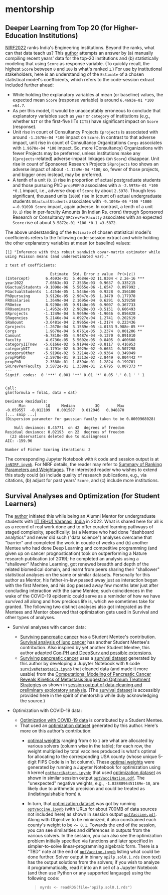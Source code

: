 # mentorship
## Deeper Learning from Top 20 (for Higher-Education Institutions)
[NIRF2022](https://www.nirfindia.org/2022/EngineeringRanking.html) ranks India's Engineering institutions. Beyond the ranks, what can that data teach us? This [author](mailto:yadevinit@gmail.com) attempts an answer by (a) manually compiling recent years' data for the top-20 institutions and (b) statistically modeling that using `Score` as response variable. (To quickly recall, the highest `Score` between `0` and `100` is what's ranked `1`.) For use by institutional stakeholders, here is an understanding of the `Estimate` of a chosen statistical model's coefficients, which refers to the code-session extract included further ahead:
-  While holding the explanatory variables at mean (or baseline) values, the expected mean `Score` (response variable) is around `6.4693e-01 *100 =64.7`.
-  As per this model, it would be unacceptably erroneous to conclude that explanatory variables such as `year` or `category` of institutions (e.g., whether `NIT` or the first-five IITs `IIT5`) have significant impact on `Score` (response).
-  Unit rise in count of Consultancy Projects `Cprojects` is associated with around `-1.2678e-04 *100` impact on `Score`. In contrast to that adverse impact, unit rise in count of Consultancy Organizations `Corgs` associates with `1.9670e-04 *100` impact. So, more (Consultancy) Organizations with fewer Projects may be preferred, unless institutions make any (`Cprojects`-related) adverse-impact linkages (on `Score`) disappear. Unit rise in count of Sponsored Research Projects `SRprojects` too shows an adverse impact of about `-1.1249e-04 *100`; so, fewer of those projects, and bigger ones instead, may be preferred.
-  A tenth of a unit (`0.1`) rise in proportion of actual postgraduate students and those pursuing PhD `propPGPhD` associates with a `-2.5978e-01 *100 *0.1` impact, i.e., adverse drop of `Score` by about `2.5978`. Though less significant, thousand units (`1000`) rise in (count of) actual undergraduate students `UGactualStudents` associates with `-9.1098e-06 *100 *1000 =-0.91098 Score` impact, again adverse. In contrast, a tenth of a unit (`0.1`) rise in per-faculty Amounts (in Indian Rs. crore) through Sponsored Research or Consultancy `SRCrevPerFaculty` associates with an expected `Score` rise of about `3.5872e-01 *100 *0.1 =3.5872`.

The above understanding of the `Estimate` of chosen statistical model's coefficients refers to the following code-session extract and while holding the other explanatory variables at mean (or baseline) values:

```{r}
[1] "Inference with this robust sandwich covar-matrix estimator while using Poisson means (and underestimated var)."

z test of coefficients:

                    Estimate  Std. Error z value  Pr(>|z|)    
(Intercept)       6.4693e-01  5.4684e-02 11.8304 < 2.2e-16 ***
year2022          7.0863e-03  7.3535e-03  0.9637  0.335215    
UGactualStudents -9.1098e-06  5.5055e-06 -1.6547  0.097992 .  
PGactualStudents  1.4254e-05  1.5446e-05  0.9228  0.356100    
PhDpursuing       3.9126e-05  2.9047e-05  1.3470  0.177978    
FROsalaries       1.3649e-04  2.1695e-04  0.6291  0.529258    
FROmtce           8.9298e-05  9.9140e-05  0.9007  0.367733    
FROseminars      -1.4952e-03  2.9028e-03 -0.5151  0.606493    
SRprojects       -1.1249e-04  5.9059e-05 -1.9046  0.056828 .  
SRagencies        5.2146e-04  4.0927e-04  1.2741  0.202619    
SRamount         -3.6481e-04  2.9965e-04 -1.2174  0.223436    
Cprojects        -1.2678e-04  3.1589e-05 -4.0133 5.988e-05 ***
Corgs             1.9670e-04  6.0761e-05  3.2374  0.001206 ** 
Camount          -6.7810e-05  4.9487e-04 -0.1370  0.891010    
faculty           4.6736e-05  5.5602e-05  0.8405  0.400608    
categoryIITnew   -5.6166e-02  6.9194e-02 -0.8117  0.416953    
categoryNIT      -4.1791e-02  6.3029e-02 -0.6631  0.507298    
categoryOther    -5.9196e-02  6.3214e-02 -0.9364  0.349049    
propPGPhD        -2.5978e-01  9.1313e-02 -2.8449  0.004442 ** 
propPhD           2.3588e-01  1.8394e-01  1.2824  0.199701    
SRCrevPerFaculty  3.5872e-01  1.3388e-01  2.6795  0.007373 ** 
---
Signif. codes:  0 '***' 0.001 '**' 0.01 '*' 0.05 '.' 0.1 ' ' 1


Call:
glm(formula = fmla1, data = dat)

Deviance Residuals: 
      Min         1Q     Median         3Q        Max  
-0.059557  -0.012109   0.001587   0.012946   0.048870  
[... snip ...]
(Dispersion parameter for gaussian family taken to be 0.0009968028)

    Null deviance: 0.45771  on 42  degrees of freedom
Residual deviance: 0.02193  on 22  degrees of freedom
  (23 observations deleted due to missingness)
AIC: -159.96

Number of Fisher Scoring iterations: 2
```
The corresponding Jupyter Notebook with `R` code and session output is at [`inNIRF.ipynb`](./worldClass/inNIRF-2022Aug26-1518.ipynb). For NIRF details, the reader may refer to [Summary of Ranking Parameters and Weightages](https://www.nirfindia.org/nirfpdfcdn/2022/framework/Engineering.pdf). The interested reader who wishes to extend this study could (a) include quality of research publications, e.g., via citations, (b) adjust for past years' `Score`, and (c) include more institutions.


## Survival Analyses and Optimization (for Student Learners)
The [author](mailto:yadevinit@gmail.com) initiated this while being an Alumni Mentor for undergraduate students with [IIT (BHU) Varanasi, India](https://saic.iitbhu.ac.in/) in 2022. What is shared here for all is as a record of real work done and to offer curated learning pathways of staged complexity, specifically: (a) a Mentee who had done "dashboard analytics" and never did such ("data science") analyses overcame that "barrier" and completed the work in couple of weeks and (b) another Mentee who had done Deep Learning and competitive programming (and given up on cancer prognostication) took on outperforming a Nature research publication (of 2019); he completed an analysis using a "shallower" Machine Learning, got renewed breadth and depth of the related biomedical domain, and learnt from peers sharing their "shallower" statistical analyses on the same or similar datasets. Personally for this author as Mentor, his father-in-law passed away just as interaction began with the first Mentee, and his dog passed away few months later just after concluding interaction with the same Mentee; such coincidences in the wake of the COVID-19 epidemic could serve as a reminder of how we have *survived* all along and how precious life is, which we sometimes take for granted. The following two distinct analyses also got integrated as the Mentees and Mentor observed that optimization gets used in Survival and other types of analyses.

-  Survival analyses with cancer data:
    *  [Surviving pancreatic cancer] has a Student Mentee's contribution. [Survival analysis of lung cancer](https://github.com/AjayKumarRedu/Survival-Analysis#survival-analysis) has another Student Mentee's contribution. Also inspired by yet another Student Mentee, this author adapted [Cox-PH and DeepSurv and possible extensions](./cox-ph-havakvPycoxExamplesDeepsurv-2022Jun16-1025.ipynb).
    *  [Surviving pancreatic cancer] uses a [survival dataset] generated by this author by developing a Jupyter Notebook with `R` code [`surviveMetastasis.ipynb`](./surviveMetastasis-2022Apr28-1229.ipynb) that cleaned data (and made it more usable) from the [Computational Modeling of Pancreatic Cancer Reveals Kinetics of Metastasis Suggesting Optimum Treatment Strategies](https://doi.org/10.1016/j.cell.2011.11.060) as shown in [session output of data cleaning and preliminary exploratory analysis](./surviveMetastasis-2022Apr28-1230.pdf). (The [survival dataset] is accessibly provided here in the spirit of mentorship while duly acknowledging the source.)

-  Optimization with COVID-19 data:
    *  [Optimization with COVID-19 data](https://github.com/AjayKumarRedu/Optimization-with-covid-19-data#optimization-with-covid-19-data) is contributed by a Student Mentee.
    *  That used an [optimization dataset] generated by this author. Here's more on this author's contribution:
        +  [optimal weights] ranging from `0` to `1` are what are allocated by various solvers (column wise in the table); for each row, the weight multiplied by total vaccines produced is what's optimal for allocating to the corresponding USA county (whose unique 5-digit FIPS Code is in 1st column). These [optimal weights] were generated by running a Jupyter Notebook for optimization using `R` kernel [`optVacciNation.ipynb`](./optVacciNation-2022Jun16.ipynb); that used [optimization dataset] as shown in similar session output [`optVacciNation.pdf`](./optVacciNation-2022May22-1303.pdf).  The "unexpected" negative weights, e.g., `-1.8388896451189e-10`, are likely due to arithmetic precision and could be treated as (indistinguishable from) `0`.
        +  In turn, that [optimization dataset] was got by running [`optVaccine.ipynb`] (with URLs for about 700MB of data sources not included here) as shown in session output [`optVaccine.pdf`](./optVaccine-2022May16-1036.pdf).  Along with Objective to be minimized, it also constrained each county's weight to be `<= 0.1`.  Towards the end of the session, you can see similarities and differences in outputs from the various solvers.  In the session, you can also see the optimization problem initially specified via functions and later specified in simpler-to-solve linear-programming algebraic form.  There is a "TBD" note at the end of [`optVaccine.ipynb`] listing what could be done further.  Solver output in binary `op2lp.sol0.1.rds` (non text) has the output solutions from the solvers; if you wish to analyze it programmatically, read it into an `R` cell of a Jupyter Notebook (and then use Python or any supported language) using the following code:

            >    `myrds <- readRDS(file="op2lp.sol0.1.rds")`

[survival dataset]:<./mmc1tabS1a-202204281228.csv>
[optimization dataset]:<./myData.tVaccMi.csv>
[optimal weights]:<./op2lp.sol.list.df.csv>
[`optVaccine.ipynb`]:<./optVaccine.ipynb>
[Surviving pancreatic cancer]:<https://github.com/Anchaliya75/Pancreatic-Cancer-Research-Paper-Implementation#pancreatic-cancer>
